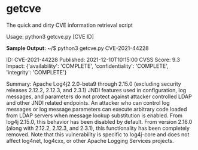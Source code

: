 # getcve
The quick and dirty CVE information retrieval script

Usage:  python3 getcve.py [CVE ID]

**Sample Output:**
~/$ python3 getcve.py CVE-2021-44228

ID:  CVE-2021-44228
Published:  2021-12-10T10:15:00
CVSS Score:  9.3
Impact:  {'availability': 'COMPLETE', 'confidentiality': 'COMPLETE', 'integrity': 'COMPLETE'}

Summary:  Apache Log4j2 2.0-beta9 through 2.15.0 (excluding security releases 2.12.2, 2.12.3, and 2.3.1) JNDI features used in configuration, log messages, and parameters do not protect against attacker controlled LDAP and other JNDI related endpoints. An attacker who can control log messages or log message parameters can execute arbitrary code loaded from LDAP servers when message lookup substitution is enabled. From log4j 2.15.0, this behavior has been disabled by default. From version 2.16.0 (along with 2.12.2, 2.12.3, and 2.3.1), this functionality has been completely removed. Note that this vulnerability is specific to log4j-core and does not affect log4net, log4cxx, or other Apache Logging Services projects.
 
